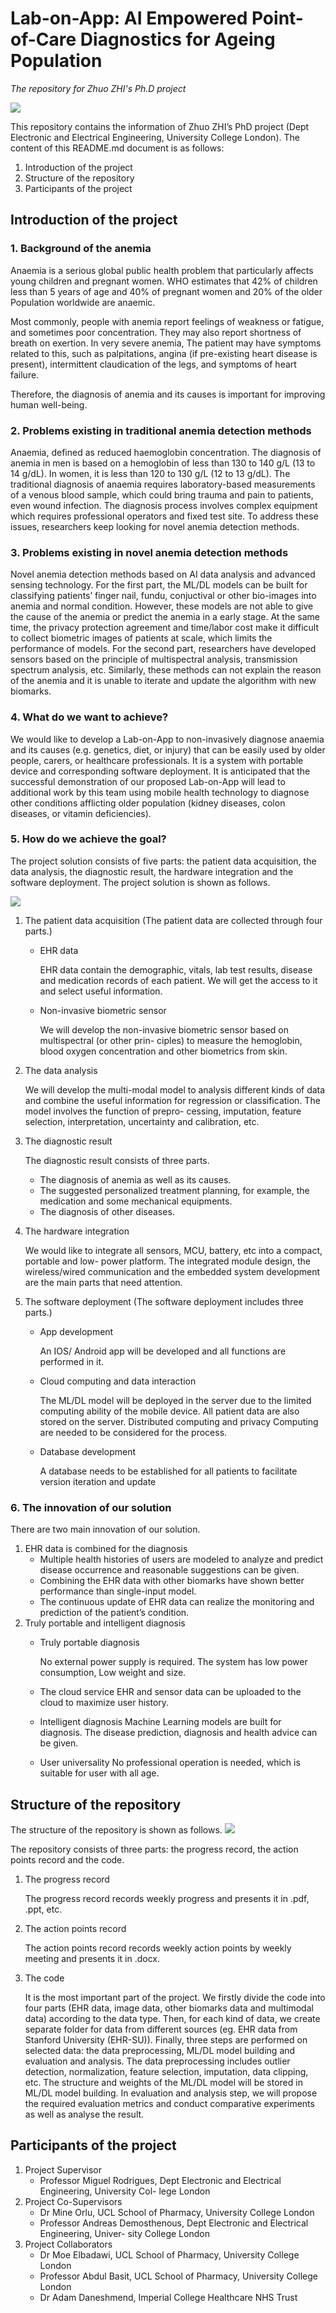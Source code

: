 # Lab-on-App: AI Empowered Point-of-Care Diagnostics for Ageing Population
_The repository for Zhuo ZHI's Ph.D project_

<img src="https://github.com/ZhuoZHI-UCL/Lab-on-App/blob/main/Introduction/image/Smartphone-app-to-assess-anemia-1.jpg"/>

This repository contains the information of Zhuo ZHI’s PhD project (Dept Electronic and
Electrical Engineering, University College London). The content of this README.md document
is as follows:

1. Introduction of the project
2. Structure of the repository
3. Participants of the project

## Introduction of the project  
### 1. Background of the anemia  

Anaemia is a serious global public health problem that particularly affects young children and
pregnant women. WHO estimates that 42% of children less than 5 years of age and 40% of
pregnant women and 20% of the older Population worldwide are anaemic.

Most commonly, people with anemia report feelings of weakness or fatigue, and sometimes
poor concentration. They may also report shortness of breath on exertion. In very severe anemia,
The patient may have symptoms related to this, such as palpitations, angina (if pre-existing heart
disease is present), intermittent claudication of the legs, and symptoms of heart failure.

Therefore, the diagnosis of anemia and its causes is important for improving human well-being.

### 2. Problems existing in traditional anemia detection methods  

Anaemia, defined as reduced haemoglobin concentration. The diagnosis of anemia in men is based
on a hemoglobin of less than 130 to 140 g/L (13 to 14 g/dL). In women, it is less than 120 to 130
g/L (12 to 13 g/dL). The traditional diagnosis of anaemia requires laboratory-based measurements
of a venous blood sample, which could bring trauma and pain to patients, even wound infection.
The diagnosis process involves complex equipment which requires professional operators and fixed
test site. To address these issues, researchers keep looking for novel anemia detection methods.

### 3. Problems existing in novel anemia detection methods  

Novel anemia detection methods based on AI data analysis and advanced sensing technology. For
the first part, the ML/DL models can be built for classifying patients’ finger nail, fundu, conjuctival
or other bio-images into anemia and normal condition. However, these models are not able to
give the cause of the anemia or predict the anemia in a early stage. At the same time, the
privacy protection agreement and time/labor cost make it difficult to collect biometric images of
patients at scale, which limits the performance of models. For the second part, researchers have
developed sensors based on the principle of multispectral analysis, transmission spectrum analysis,
etc. Similarly, these methods can not explain the reason of the anemia and it is unable to iterate
and update the algorithm with new biomarks.

### 4. What do we want to achieve?  

We would like to develop a Lab-on-App to non-invasively diagnose anaemia and its causes (e.g.
genetics, diet, or injury) that can be easily used by older people, carers, or healthcare professionals.
It is a system with portable device and corresponding software deployment. It is anticipated that
the successful demonstration of our proposed Lab-on-App will lead to additional work by this team
using mobile health technology to diagnose other conditions afflicting older population (kidney
diseases, colon diseases, or vitamin deficiencies).

### 5. How do we achieve the goal?  

The project solution consists of five parts: the patient data acquisition, the data analysis, the
diagnostic result, the hardware integration and the software deployment. The project solution is
shown as follows.

<img src="https://github.com/ZhuoZHI-UCL/Lab-on-App/blob/main/Introduction/image/image.png"/>

1. The patient data acquisition (The patient data are collected through four parts.)
    - EHR data
   
      EHR data contain the demographic, vitals, lab test results, disease and medication
      records of each patient. We will get the access to it and select useful information.
   
    - Non-invasive biometric sensor
   
      We will develop the non-invasive biometric sensor based on multispectral (or other prin-
      ciples) to measure the hemoglobin, blood oxygen concentration and other biometrics
      from skin.
2. The data analysis

   We will develop the multi-modal model to analysis different kinds of data and combine the
   useful information for regression or classification. The model involves the function of prepro-
   cessing, imputation, feature selection, interpretation, uncertainty and calibration, etc.
3. The diagnostic result

   The diagnostic result consists of three parts.
   - The diagnosis of anemia as well as its causes.
   - The suggested personalized treatment planning, for example, the medication and some
mechanical equipments.
   - The diagnosis of other diseases.
4. The hardware integration
    
   We would like to integrate all sensors, MCU, battery, etc into a compact, portable and low-
   power platform. The integrated module design, the wireless/wired communication and the
   embedded system development are the main parts that need attention.
5. The software deployment (The software deployment includes three parts.)
   - App development
   
     An IOS/ Android app will be developed and all functions are performed in it.
   - Cloud computing and data interaction
   
     The ML/DL model will be deployed in the server due to the limited computing ability of
     the mobile device. All patient data are also stored on the server. Distributed computing
     and privacy Computing are needed to be considered for the process.
   - Database development
   
     A database needs to be established for all patients to facilitate version iteration and
     update
### 6. The innovation of our solution  
There are two main innovation of our solution.
1. EHR data is combined for the diagnosis
   - Multiple health histories of users are modeled to analyze and predict disease occurrence
and reasonable suggestions can be given.
   - Combining the EHR data with other biomarks have shown better performance than
single-input model.
   - The continuous update of EHR data can realize the monitoring and prediction of the
patient’s condition.
2. Truly portable and intelligent diagnosis
   - Truly portable diagnosis
   
     No external power supply is required. The system has low power consumption, Low
     weight and size.
   - The cloud service
     EHR and sensor data can be uploaded to the cloud to maximize user history.
   - Intelligent diagnosis
     Machine Learning models are built for diagnosis. The disease prediction, diagnosis and
     health advice can be given.
   - User universality
     No professional operation is needed, which is suitable for user with all age.
## Structure of the repository  
The structure of the repository is shown as follows.
<img src="https://github.com/ZhuoZHI-UCL/Lab-on-App/blob/main/Introduction/image/structure%20of%20the%20github%20project.jpg"/>

The repository consists of three parts: the progress record, the action points record and the
code.
1. The progress record
    
   The progress record records weekly progress and presents it in .pdf, .ppt, etc.
2. The action points record

   The action points record records weekly action points by weekly meeting and presents it in
.docx.
3. The code

   It is the most important part of the project. We firstly divide the code into four parts
(EHR data, image data, other biomarks data and multimodal data) according to the data
type. Then, for each kind of data, we create separate folder for data from different sources (eg.
EHR data from Stanford University (EHR-SU)). Finally, three steps are performed on selected
data: the data preprocessing, ML/DL model building and evaluation and analysis. The data
preprocessing includes outlier detection, normalization, feature selection, imputation, data
clipping, etc. The structure and weights of the ML/DL model will be stored in ML/DL
model building. In evaluation and analysis step, we will propose the required evaluation
metrics and conduct comparative experiments as well as analyse the result.
## Participants of the project  
1. Project Supervisor
   - Professor Miguel Rodrigues, Dept Electronic and Electrical Engineering, University Col-
lege London
2. Project Co-Supervisors
   - Dr Mine Orlu, UCL School of Pharmacy, University College London
   - Professor Andreas Demosthenous, Dept Electronic and Electrical Engineering, Univer-
sity College London
3. Project Collaborators
   - Dr Moe Elbadawi, UCL School of Pharmacy, University College London
   - Professor Abdul Basit, UCL School of Pharmacy, University College London
   - Dr Adam Daneshmend, Imperial College Healthcare NHS Trust






